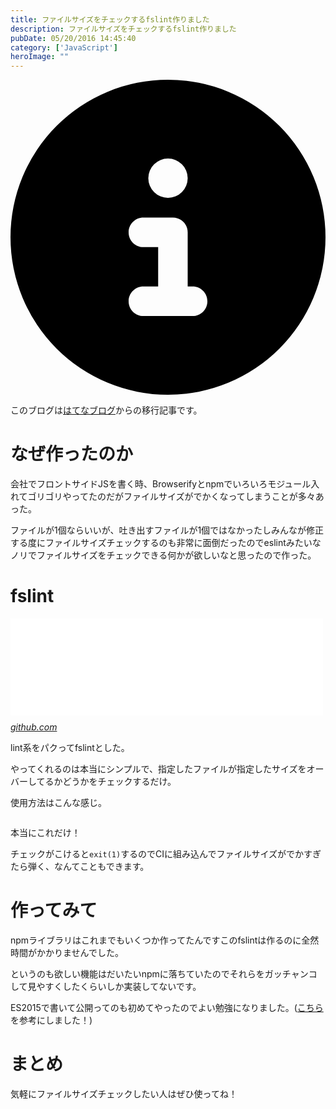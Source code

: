 ```yaml
---
title: ファイルサイズをチェックするfslint作りました
description: ファイルサイズをチェックするfslint作りました
pubDate: 05/20/2016 14:45:40
category: ['JavaScript']
heroImage: ""
---
```


<div class="flex gap-3 items-center bg-gray-200 rounded-md px-5 py-2 mb-[40px]"> 
    <div> 
        <svg xmlns="http://www.w3.org/2000/svg" viewBox="0 0 512 512" class="inline w-6 h-6 fill-black_hover"> 
            <!--!Font Awesome Free 6.6.0 by @fontawesome - https://fontawesome.com License - https://fontawesome.com/license/free Copyright 2024 Fonticons, Inc.--> 
            <path d="M256 512A256 256 0 1 0 256 0a256 256 0 1 0 0 512zM216 336l24 0 0-64-24 0c-13.3 0-24-10.7-24-24s10.7-24 24-24l48 0c13.3 0 24 10.7 24 24l0 88 8 0c13.3 0 24 10.7 24 24s-10.7 24-24 24l-80 0c-13.3 0-24-10.7-24-24s10.7-24 24-24zm40-208a32 32 0 1 1 0 64 32 32 0 1 1 0-64z"></path> 
        </svg> 
    </div> 
    <div> 
        <p>
            このブログは<a 
                href="https://sota1235.hatenablog.com/entry/2016/05/20/144540"
                target="_blank"
                rel="noopener noreferrer"
            >はてなブログ</a>からの移行記事です。
        </p> 
    </div> 
</div>
        <h1>なぜ作ったのか</h1>

<p>会社でフロントサイドJSを書く時、Browserifyとnpmでいろいろモジュール入れてゴリゴリやってたのだがファイルサイズがでかくなってしまうことが多々あった。</p>

<p>ファイルが1個ならいいが、吐き出すファイルが1個ではなかったしみんなが修正する度にファイルサイズチェックするのも非常に面倒だったのでeslintみたいなノリでファイルサイズをチェックできる何かが欲しいなと思ったので作った。</p>

<h1>fslint</h1>

<p><iframe src="//hatenablog-parts.com/embed?url=https%3A%2F%2Fgithub.com%2Fsota1235%2Ffslint" title="sota1235/fslint" class="embed-card embed-webcard" scrolling="no" frameborder="0" style="display: block; width: 100%; height: 155px; max-width: 500px; margin: 10px 0px;"></iframe><cite class="hatena-citation"><a href="https://github.com/sota1235/fslint">github.com</a></cite></p>

<p>lint系をパクってfslintとした。</p>

<p>やってくれるのは本当にシンプルで、指定したファイルが指定したサイズをオーバーしてるかどうかをチェックするだけ。</p>

<p>使用方法はこんな感じ。</p>

<p><img src="https://i.gyazo.com/f8660bdb30356ba24f3212f69e8aae82.gif" alt="" /></p>

<p>本当にこれだけ！</p>

<p>チェックがこけると<code>exit(1)</code>するのでCIに組み込んでファイルサイズがでかすぎたら弾く、なんてこともできます。</p>

<h1>作ってみて</h1>

<p>npmライブラリはこれまでもいくつか作ってたんですこのfslintは作るのに全然時間がかかりませんでした。</p>

<p>というのも欲しい機能はだいたいnpmに落ちていたのでそれらをガッチャンコして見やすくしたくらいしか実装してないです。</p>

<p>ES2015で書いて公開ってのも初めてやったのでよい勉強になりました。(<a href="http://efcl.info/2015/01/09/write-es6/">こちら</a>を参考にしました！)</p>

<h1>まとめ</h1>

<p>気軽にファイルサイズチェックしたい人はぜひ使ってね！</p>

